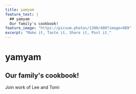 ```yaml
---
title: yamyam	
feature_text: |
  ## yamyam
  Our family's cookbook!  
feature_image: "https://picsum.photos/1300/400?image=989"
excerpt: "Make it, Taste it, Share it, Post it."
---
```



# yamyam  
  
## Our family's cookbook!  
  

Join work of Lee and Tomi
  
